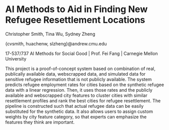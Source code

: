 # AI Methods to Aid in Finding New Refugee Resettlement Locations

Christopher Smith, Tina Wu, Sydney Zheng 

{cvsmith,  huachenw,  slzheng}@andrew.cmu.edu

17-537/737 AI Methods for Social Good | Prof. Fei Fang | Carnegie Mellon University

This project is a proof-of-concept system based on combination of real, publically available data, webscrapped data, and simulated data for sensitive refugee information that is not publicly available.  The system predicts refugee employment rates for cities based on the synthetic refugee data with a linear regression.  Then, it uses those rates and the publicly available and webscrapped city features to cluster cities with similar resettlement profiles and rank the best cities for refugee resettlement.  The pipeline is constructed such that actual refugee data can be easily substituted for the synthetic data.  It also allows users to assign custom weights by city feature category, so that experts can emphasize the features they think are important.  
